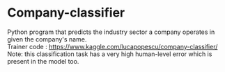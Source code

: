 # Company-classifier
Python program that predicts the industry sector a company operates in given the company's name. </br>
Trainer code : https://www.kaggle.com/lucapopescu/company-classifier/  </br>
Note: this classification task has a very high human-level error which is present in the model too. </br>




